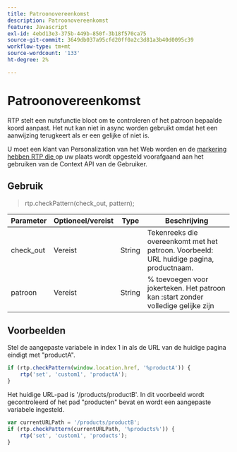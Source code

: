 ```yaml
---
title: Patroonovereenkomst
description: Patroonovereenkomst
feature: Javascript
exl-id: 4ebd13e3-375b-449b-850f-3b18f570ca75
source-git-commit: 3649db037a95cfd20ff0a2c3d81a3b40d0095c39
workflow-type: tm+mt
source-wordcount: '133'
ht-degree: 2%

---
```


# Patroonovereenkomst

RTP stelt een nutsfunctie bloot om te controleren of het patroon bepaalde koord aanpast. Het nut kan niet in async worden gebruikt omdat het een aanwijzing terugkeert als er een gelijke of niet is.

U moet een klant van Personalization van het Web worden en de [ markering hebben RTP die ](https://experienceleague.adobe.com/en/docs/marketo/using/product-docs/web-personalization/rtp-tag-implementation/deploy-the-rtp-javascript) op uw plaats wordt opgesteld voorafgaand aan het gebruiken van de Context API van de Gebruiker.

## Gebruik

> rtp.checkPattern(check_out, pattern);

| Parameter | Optioneel/vereist | Type | Beschrijving |
|---|---|---|---|
| check_out | Vereist | String | Tekenreeks die overeenkomt met het patroon. Voorbeeld: URL huidige pagina, productnaam. |
| patroon | Vereist | String | % toevoegen voor jokerteken. Het patroon kan :start zonder volledige gelijke zijn |

## Voorbeelden

Stel de aangepaste variabele in index 1 in als de URL van de huidige pagina eindigt met &quot;productA&quot;.

```javascript
if (rtp.checkPattern(window.location.href, '%productA')) {
    rtp('set', 'custom1', 'productA');
}
```

Het huidige URL-pad is &#39;/products/productB&#39;. In dit voorbeeld wordt gecontroleerd of het pad &quot;producten&quot; bevat en wordt een aangepaste variabele ingesteld.

```javascript
var currentURLPath = '/products/productB';
if (rtp.checkPattern(currentURLPath, '%products%')) {
    rtp('set', 'custom1', 'products');
}
```
